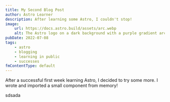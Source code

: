 ```yaml
---
title: My Second Blog Post
author: Astro Learner
description: After learning some Astro, I couldn't stop!
image:
    url: https://docs.astro.build/assets/arc.webp
    alt: The Astro logo on a dark background with a purple gradient arc.
pubDate: 2022-07-08
tags:
    - astro
    - blogging
    - learning in public
    - successes
fmContentType: default
---
```

After a successful first week learning Astro, I decided to try some more. I wrote and imported a small component from memory!

sdsada

